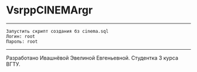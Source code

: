 # VsrppCINEMArgr
______________________________________________________________________

    Запустить скрипт создания бз cinema.sql
    Логин: root
    Пароль: root

______________________________________________________________________
Разработано Ивашнёвой Эвелиной Евгеньевной. Студентка 3 курса ВГТУ.




